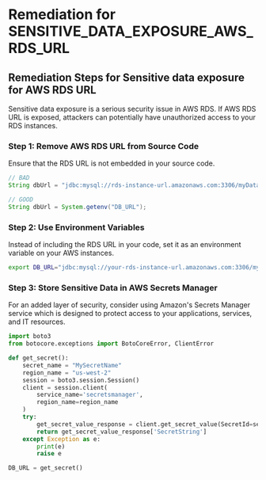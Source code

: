 # Remediation for SENSITIVE_DATA_EXPOSURE_AWS_RDS_URL

## Remediation Steps for Sensitive data exposure for AWS RDS URL

Sensitive data exposure is a serious security issue in AWS RDS. If AWS RDS URL is exposed, attackers can potentially have unauthorized access to your RDS instances.
### Step 1: Remove AWS RDS URL from Source Code
Ensure that the RDS URL is not embedded in your source code.
```java
// BAD
String dbUrl = "jdbc:mysql://rds-instance-url.amazonaws.com:3306/myDatabase";

// GOOD
String dbUrl = System.getenv("DB_URL");
```
### Step 2: Use Environment Variables
Instead of including the RDS URL in your code, set it as an environment variable on your AWS instances.
```bash
export DB_URL="jdbc:mysql://your-rds-instance-url.amazonaws.com:3306/myDatabase"
```
### Step 3: Store Sensitive Data in AWS Secrets Manager
For an added layer of security, consider using Amazon's Secrets Manager service which is designed to protect access to your applications, services, and IT resources.
```python
import boto3
from botocore.exceptions import BotoCoreError, ClientError

def get_secret():
    secret_name = "MySecretName"
    region_name = "us-west-2"
    session = boto3.session.Session()
    client = session.client(
        service_name='secretsmanager',
        region_name=region_name
    )
    try:
        get_secret_value_response = client.get_secret_value(SecretId=secret_name)
        return get_secret_value_response['SecretString']
    except Exception as e:
        print(e)
        raise e

DB_URL = get_secret()
```